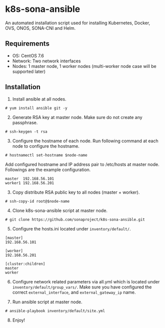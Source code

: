 # k8s-sona-ansible
An automated installation script used for installing Kubernetes, Docker, OVS, ONOS, SONA-CNI and Helm.

## Requirements
- OS: CentOS 7.6
- Network: Two network interfaces
- Nodes: 1 master node, 1 worker nodes (multi-worker node case will be supported later)

## Installation
1. Install ansible at all nodes.
```
# yum install ansible git -y
```

2. Generate RSA key at master node. Make sure do not create any passphrase.
```
# ssh-keygen -t rsa
```

3. Configure the hostname of each node. Run following command at each node to configure the hostname.
```
# hostnamectl set-hostname $node-name
```
Add configured hostname and IP address pair to /etc/hosts at master node.
Followings are the example configuration.
```
master  192.168.56.101
worker1 192.168.56.201
```

3. Copy distribute RSA public key to all nodes (master + worker).
```
# ssh-copy-id root@$node-name
```

4. Clone k8s-sona-ansible script at master node.
```
# git clone https://github.com/sonaproject/k8s-sona-ansible.git
```

5. Configure the hosts.ini located under ```inventory/default/```.
```
[master]
192.168.56.101

[worker]
192.168.56.201

[cluster:children]
master
worker
```

6. Configure network related parameters via all.yml which is located under ```inventory/default/group_vars/```.
Make sure you have configured the correct ```external_interface```, and ```external_gateway_ip``` name.

7. Run ansible script at master node.
```
# ansible-playbook inventory/default/site.yml
```

8. Enjoy!
